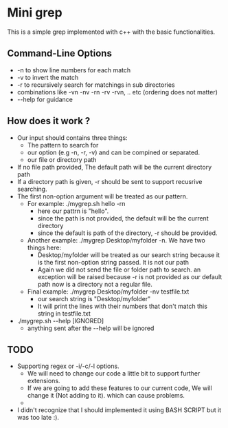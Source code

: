 
# Mini grep

This is a simple grep implemented with c++ with the basic functionalities.

## Command-Line Options

- -n to show line numbers for each match
- -v to invert the match
- -r to recursively search for matchings in sub directories
- combinations like -vn -nv -rn -rv -rvn, .. etc (ordering does not matter)
- --help for guidance
## How does it work ?

- Our input should contains three things: 
    - The pattern to search for
    - our option (e.g -n, -r, -v) and can be compined or separated.
    - our file or directory path
- If no file path provided, The default path will be the current directory path
- If a directory path is given, -r should be sent to support recusrive searching.
- The first non-option argument will be treated as our pattern.
    - For example:  ./mygrep.sh hello -rn
        - here our pattrn is "hello".
        - since the path is not provided, the default will be the current directory
        - since the default is path of the directory, -r should be provided.
    - Another example:  ./mygrep Desktop/myfolder -n.  We have two things here:
        - Desktop/myfolder will be treated as our search string because it is the first non-option string passed. It is not our path
        - Again we did not send the file or folder path to search. an exception will be raised because -r is not provided as our default path now is a directory not a regular file.
    - Final example:  ./mygrep Desktop/myfolder -nv testfile.txt
        - our search string is "Desktop/myfolder"
        - It will print the lines with their numbers that don't match this string in testfile.txt
- ./mygrep.sh --help [IGNORED]
    - anything sent after the --help will be ignored



## TODO
-  Supporting regex or -i/-c/-l options.
    - We will need to change our code a little bit to support further extensions.
    - If we are going to add these features to our current code, We will change it (Not adding to it). which can cause problems.
    -
- I didn't recognize that I should implemented it using BASH SCRIPT but it was too late :). 